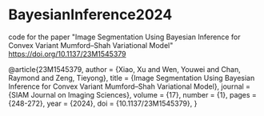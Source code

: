 # BayesianInference2024

code for the paper "Image Segmentation Using Bayesian Inference for Convex Variant Mumford–Shah Variational Model" https://doi.org/10.1137/23M1545379 

@article{23M1545379,
author = {Xiao, Xu and Wen, Youwei and Chan, Raymond and Zeng, Tieyong},
title = {Image Segmentation Using Bayesian Inference for Convex Variant Mumford–Shah Variational Model},
journal = {SIAM Journal on Imaging Sciences},
volume = {17},
number = {1},
pages = {248-272},
year = {2024},
doi = {10.1137/23M1545379},
}
